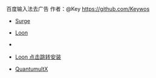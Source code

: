 百度输入法去广告
作者：@Key
https://github.com/Keywos


- [Surge](https://raw.githubusercontent.com/Keywos/rule/main/script/baidu_input/bdi.sgmodule)

- [Loon](https://raw.githubusercontent.com/Keywos/rule/main/script/baidu_input/bdi.plugin)
- 
- [Loon 点击跳转安装](https://www.nsloon.com/openloon/import?plugin=https://raw.githubusercontent.com/Keywos/rule/main/script/baidu_input/bdi.plugin) 

- [QuantumultX](https://raw.githubusercontent.com/Linqinxi/Linxi/main/Script/Others/QuanX/Key/bdi.snippet)